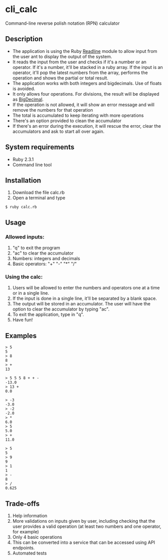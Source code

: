 # cli_calc
Command-line reverse polish notation (RPN) calculator

## Description
- The application is using the Ruby [Readline](https://ruby-doc.org/stdlib-2.5.1/libdoc/readline/rdoc/Readline.html) module to allow input from the user ant to display the output of the system.
- It reads the input from the user and checks if it's a number or an operator. If it's a number, it'll be stacked in a ruby array. If the input is an operator, it'll pop the latest numbers from the array, performs the operation and shows the partial or total result.
- The application works with both integers and bigdecimals. Use of floats is avoided.
- It only allows four operations. For divisions, the result will be displayed as [BigDecimal](https://ruby-doc.org/stdlib-2.5.1/libdoc/bigdecimal/rdoc/BigDecimal.html).
- If the operation is not allowed, it will show an error message and will remove the numbers for that operation
- The total is accumulated to keep iterating with more operations
- There's an option provided to clean the accumulator
- If there's an error during the execution, it will rescue the error, clear the accumulators and ask to start all over again.

## System requirements 

- Ruby 2.3.1 
- Command line tool

## Installation

1. Download the file calc.rb
2. Open a terminal and type

```
$ ruby calc.rb
```

## Usage

### Allowed inputs: 
1. "q" to exit the program
2. "ac" to clear the accumulator
3. Numbers: integers and decimals
4. Basic operators: "+" "-" "*" "/"


### Using the calc: 
1. Users will be allowed to enter the numbers and operators one at a time or in a single line. 
2. If the input is done in a single line, it'll be separated by a blank space.
3. The output will be stored in an accumulator. The user will have the option to clear the accumulator by typing "ac".
4. To exit the application, type in "q". 
5. Have fun! 


## Examples

```
> 5 
5
> 8
8
> +
13
```

```
> 5 5 5 8 + + -
-13.0
> 13 +
0.0
```

```
> -3
-3.0
> -2
-2.0
> *
6.0
> 5
5.0
> +
11.0
```

```
> 5
5
> 9
9
> 1
1
> -
8
> /
0.625
```

## Trade-offs
1. Help information
2. More validations on inputs given by user, including checking that the user provides a valid operation (at least two numbers and one operator, for example)
3. Only 4 basic operations
4. This can be converted into a service that can be accessed using API endpoints.
5. Automated tests

